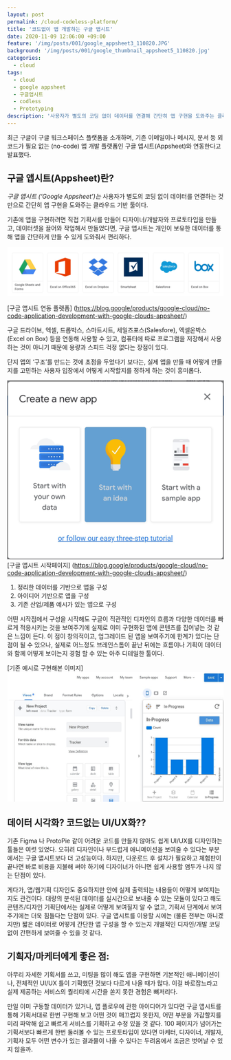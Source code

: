 ```yaml
---
layout: post
permalink: /cloud-codeless-platform/
title: '코드없이 앱 개발하는 구글 앱시트'
date: 2020-11-09 12:06:00 +09:00
feature: '/img/posts/001/google_appsheet3_110820.JPG'
background: '/img/posts/001/google_thumbnail_appsheet5_110820.jpg'
categories:
  - cloud
tags:
  - cloud
  - google appsheet
  - 구글앱시트
  - codless
  - Prototyping
description: '사용자가 별도의 코딩 없이 데이터를 연결해 간단히 앱 구현을 도와주는 클라우드 기반 툴 구글 앱시트 (Google Appsheet).'
---
```


최근 구글이 구글 워크스페이스 플랫폼을 소개하며, 기존 이메일이나 메시지, 문서 등 외 코드가 필요 없는 (no-code) 앱 개발 플랫폼인 구글 앱시트(Appsheet)와 연동한다고 발표했다.

## 구글 앱시트(Appsheet)란?

*구글 앱시트 (‘Google Appsheet’)는* 사용자가 별도의 코딩 없이 데이터를 연결하는 것 만으로 간단히 앱 구현을 도와주는 클라우드 기반 툴이다.

기존에 앱을 구현하려면 직접 기획서를 만들어 디자이너/개발자와 프로토타입을 만들고, 데이터셋을 끌어와 작업해서 만들었다면, 구글 앱시트는 개인이 보유한 데이터를 통해 앱을 간단하게 만들 수 있게 도와줘서 편리하다.

![구글앱시트에서 연동되는 플랫폼](/img/posts/001/google_appsheet_110820.JPG)

[구글 앱시트 연동 플랫폼] (https://blog.google/products/google-cloud/no-code-application-development-with-google-clouds-appsheet/)

구글 드라이브, 엑셀, 드롭박스, 스마트시트, 세일즈포스(Salesfore), 엑셀온박스(Excel on Box) 등을 연동해 사용할 수 있고, 컴퓨터에 따로 프로그램을 저장해서 사용하는 것이 아니기 때문에 용량과 스피드 걱정 없다는 장점이 있다.


단지 앱의 ‘구조’를 만드는 것에 초점을 두었다기 보다는, 실제 앱을 만들 때 어떻게 만들지를 고민하는 사용자 입장에서 어떻게 시작할지를 정하게 하는 것이 흥미롭다.

![구글 앱시트 시작시 선택사항](/img/posts/001/google_appsheet3_110820.JPG)
[구글 앱시트 시작페이지] (https://blog.google/products/google-cloud/no-code-application-development-with-google-clouds-appsheet/)

1.	정리한 데이터를 기반으로 앱을 구성
2.	아이디어 기반으로 앱을 구성
3.	기존 산업/제품 예시가 있는 앱으로 구성

어떤 시작점에서 구성을 시작해도 구글이 직관적인 디자인의 흐름과 다양한 데이터를 빠르게 적응시키는 것을 보여주기에 실제로 이미 구현화된 앱에 콘텐츠를 집어넣는 것 같은 느낌이 든다. 이 점이 창의적이고, 업그레이드 된 앱을 보여주기에 한계가 있다는 단점이 될 수 있으나, 실제로 어느정도 브레인스톰이 끝난 뒤에는 흐름이나 기획이 데이터와 함께 어떻게 보이는지 경험 할 수 있는 아주 디테일한 툴이다.

[기존 예시로 구현해본 이미지]
![샘플로 구현된 앱](/img/posts/001/google_appsheet2_110820.jpg)

## 데이터 시각화? 코드없는 UI/UX화??
기존 Figma 나 ProtoPie 같이 어려운 코드를 만들지 않아도 쉽게 UI/UX를 디자인하는 툴들은 여럿 있었다. 오히려 디자인이나 부드럽게 애니메이션을 보여줄 수 있다는 부분에서는 구글 앱시트보다 더 고성능이다. 하지만, 다운로드 후 설치가 필요하고 체험판이 끝나면 바로 비용을 지불해 써야 하기에 디자이너가 아니면 쉽게 사용할 염두가 나지 않는 단점이 있다.

게다가, 앱/웹기획 디자인도 중요하지만 안에 실제 출력되는 내용들이 어떻게 보여지는지도 관건이다. 대량의 분석된 데이터를 실시간으로 보내줄 수 있는 모듈이 있다고 해도 콘텐츠/디자인 기획단에서는 실제로 어떻게 보여질지 알 수 없고, 기획서 단계에서 보여주기에는 더욱 힘들다는 단점이 있다. 구글 앱시트를 이용할 시에는 (물론 전부는 아니겠지만) 짧은 데이터로 어떻게 간단한 앱 구성을 할 수 있는지 개별적인 디자인/개발 코딩 없이 간편하게 보여줄 수 있을 것 같다.


## 기획자/마케터에게 좋은 점:
아무리 자세한 기획서를 쓰고, 미팅을 많이 해도 앱을 구현하면 기본적인 애니메이션이나, 전체적인 UI/UX 틀이 기획했던 것보다 다르게 나올 때가 많다. 이걸 바로잡느라고 실제 제공하는 서비스의 퀄리티에 시간을 쏟지 못한 경험은 뼈저리다.

만일 이미 구동할 데이터가 있거나, 앱 플로우에 관한 아이디어가 있다면 구글 앱시트를 통해 기획서대로 한번 구현해 보고 어떤 것이 매끄럽지 못한지, 어떤 부분을 가감할지를 미리 파악해 쉽고 빠르게 서비스를 기획하고 수정 있을 것 같다. 100 페이지가 넘어가는 기획서보다 빠르게 한번 둘러볼 수 있는 프로토타입이 있다면 마케터, 디자이너, 개발자, 기획자 모두 어떤 변수가 있는 결과물이 나올 수 있다는 두려움에서 조금은 벗어날 수 있지 않을까.
